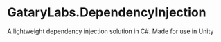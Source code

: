 # GataryLabs.DependencyInjection
A lightweight dependency injection solution in C#. Made for use in Unity
